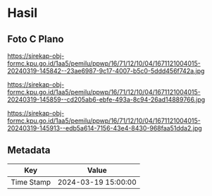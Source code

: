 # Hasil

## Foto C Plano

https://sirekap-obj-formc.kpu.go.id/1aa5/pemilu/ppwp/16/71/12/10/04/1671121004015-20240319-145842--23ae6987-9c17-4007-b5c0-5ddd456f742a.jpg

https://sirekap-obj-formc.kpu.go.id/1aa5/pemilu/ppwp/16/71/12/10/04/1671121004015-20240319-145859--cd205ab6-ebfe-493a-8c94-26ad14889766.jpg

https://sirekap-obj-formc.kpu.go.id/1aa5/pemilu/ppwp/16/71/12/10/04/1671121004015-20240319-145913--edb5a614-7156-43e4-8430-968faa51dda2.jpg


## Metadata

| Key        | Value               |
| ---------- | ------------------- |
| Time Stamp | 2024-03-19 15:00:00 |



